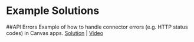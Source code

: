 # Example Solutions
##API Errors
Example of how to handle connector errors (e.g. HTTP status codes) in Canvas apps. [Solution](https://github.com/topness-msft/ExampleSolutions/raw/main/APIErrorHandling/APIErrorHandling_1_0_0_1_managed.zip) |  [Video](https://youtu.be/9Z3TPb7W4zM)
